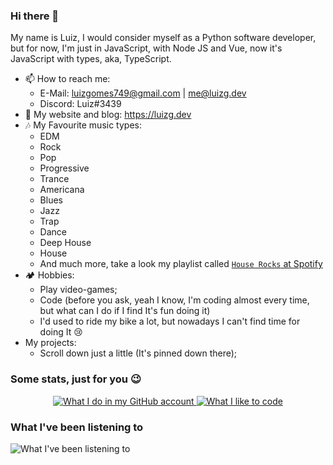 ### Hi there 👋
My name is Luiz, I would consider myself as a Python software developer, but for now, I'm just in JavaScript, with Node JS and Vue, now it's JavaScript with types, aka, TypeScript.

- 📫 How to reach me:
  + E-Mail: luizgomes749@gmail.com | me@luizg.dev
  + Discord: Luiz#3439
- 🔗 My website and blog: https://luizg.dev
- 🎶 My Favourite music types:
  + EDM
  + Rock
  + Pop
  + Progressive
  + Trance
  + Americana
  + Blues
  + Jazz
  + Trap
  + Dance
  + Deep House
  + House
  + And much more, take a look my playlist called [`House Rocks` at Spotify](https://tidis.net/K-qmKY_M)
- 🏕 Hobbies:
  + Play video-games;
  + Code (before you ask, yeah I know, I'm coding almost every time, but what can I do if I find It's fun doing it)
  + I'd used to ride my bike a lot, but nowadays I can't find time for doing It 😢
- My projects:
  + Scroll down just a little (It's pinned down there);

### Some stats, just for you 😉
<p align="center">
  <a href="https://github.com/iLuiizUHD">
    <img src="https://github-readme-stats.vercel.app/api?username=iLuiizUHD&show_icons=true&theme=dark" alt="What I do in my GitHub account" />
    <img src="https://github-readme-stats.vercel.app/api/top-langs/?username=iLuiizUHD&theme=dark&layout=compact" alt="What I like to code" />
  </a>
  
  <h3>What I've been listening to</h3>
  <img src="https://spotify-recently-played-readme.vercel.app/api?user=g2wxqw13twqq0mpu79pxu0z10&width=450px&count=10" alt="What I've been listening to" />          
</p>
